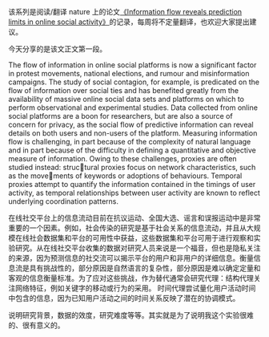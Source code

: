 该系列是阅读/翻译 nature 上的论文[《Information flow reveals prediction limits in online social activity》](https://doi.org/10.1038/s41562-018-0510-5)的记录，每周将不定量翻译，也欢迎大家提出建议。

今天分享的是该文正文第一段。

The flow of information in online social platforms is now a significant factor in protest movements, national elections, and rumour and misinformation campaigns. The study of social contagion, for example, is predicated on the flow of information over social ties and has benefited greatly from the availability of massive online social data sets and platforms on which to perform observational and experimental studies. Data collected from online social platforms are a boon for researchers, but are also a source of concern for privacy, as the social flow of predictive information can reveal details on both users and non-users of the platform. Measuring information flow is challenging, in part because of the complexity of natural language and in part because of the difficulty in defining a quantitative and objective measure of information. Owing to these challenges, proxies are often studied instead: structural proxies focus on network characteristics, such as the movements of keywords or adoptions of behaviours. Temporal proxies attempt to quantify the information contained in the timings of user activity, as temporal relationships between user activity are known to reflect underlying coordination patterns.

在线社交平台上的信息流动目前在抗议运动、全国大选、谣言和误报运动中是非常重要的一个因素。例如，社会传染的研究是基于社会关系的信息流动，并且从大规模在线社会数据集和平台的可用性中获益，这些数据集和平台可用于进行观察和实验研究。从在线社交平台收集的数据对研究人员来说是一个福音，但也是隐私关注的来源，因为预测信息的社交流可以揭示平台的用户和非用户的详细信息。衡量信息流是具有挑战性的，部分原因是自然语言的复杂性，部分原因是难以确定定量和客观的信息衡量标准。为了应对这些挑战，作为替代通常会研究代理：结构代理关注网络特征，例如关键字的移动或行为的采用。 时间代理尝试量化用户活动时间中包含的信息，因为已知用户活动之间的时间关系反映了潜在的协调模式。

说明研究背景，数据的效度，研究难度等等。其实就是为了说明我这个实验很难的、很有意义的。

